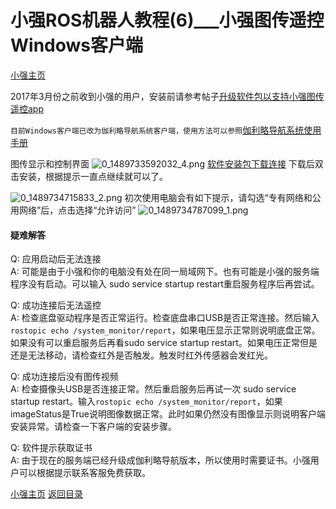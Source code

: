 # 小强ROS机器人教程(6)___小强图传遥控Windows客户端<br>
[小强主页](https://www.bwbot.org/products/xiaoqiang-4-pro)

2017年3月份之前收到小强的用户，安装前请参考帖子[升级软件包以支持小强图传遥控app](http://community.bwbot.org/topic/161/%E5%8D%87%E7%BA%A7%E8%BD%AF%E4%BB%B6%E5%8C%85%E4%BB%A5%E6%94%AF%E6%8C%81%E5%B0%8F%E5%BC%BA%E5%9B%BE%E4%BC%A0%E9%81%A5%E6%8E%A7app)

`目前Windows客户端已改为伽利略导航系统客户端，使用方法可以参照`[伽利略导航系统使用手册](https://doc.bwbot.org/en/books-online/galileo-servicebot-doc)

图传显示和控制界面
![0_1489733592032_4.png](http://community.bwbot.org/assets/uploads/files/1489733601287-4-resized.png)
[软件安装包下载连接](https://www.bwbot.org/s/izypxk)
下载后双击安装，根据提示一直点继续就可以了。

![0_1489734715833_2.png](http://community.bwbot.org/assets/uploads/files/1489734711683-2-resized.png) 
初次使用电脑会有如下提示，请勾选“专有网络和公用网络”后，点击选择“允许访问”
![0_1489734787099_1.png](http://community.bwbot.org/assets/uploads/files/1489734782870-1.png)


#### 疑难解答

Q: 应用启动后无法连接<br>A: 可能是由于小强和你的电脑没有处在同一局域网下。也有可能是小强的服务端程序没有启动。可以输入 sudo service startup restart重启服务程序后再尝试。

Q: 成功连接后无法遥控<br>A: 检查底盘驱动程序是否正常运行。检查底盘串口USB是否正常连接。然后输入`rostopic echo /system_monitor/report`，如果电压显示正常则说明底盘正常。如果没有可以重启服务后再看sudo service startup restart。如果电压正常但是还是无法移动，请检查红外是否触发。触发时红外传感器会发红光。

Q: 成功连接后没有图传视频<br>A: 检查摄像头USB是否连接正常。然后重启服务后再试一次 sudo service startup restart。输入`rostopic echo /system_monitor/report`，如果imageStatus是True说明图像数据正常。此时如果仍然没有图像显示则说明客户端安装异常。请检查一下客户端的安装步骤。

Q: 软件提示获取证书<br>A: 由于现在的服务端已经升级成伽利略导航版本，所以使用时需要证书。小强用户可以根据提示联系客服免费获取。

[小强主页](https://www.bwbot.org/products/xiaoqiang-4-pro)
[返回目录](https://community.bwbot.org/topic/110)
